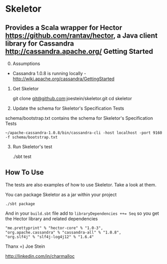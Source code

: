 Skeletor
========

Provides a Scala wrapper for Hector https://github.com/rantav/hector, a Java client library for Cassandra http://cassandra.apache.org/
Getting Started
---------------

0) Assumptions

* Cassandra 1.0.8 is running locally - http://wiki.apache.org/cassandra/GettingStarted

1) Get Skeletor

	git clone git@github.com:joestein/skeletor.git
	cd skeletor

2) Update the schema for Skeletor's Specification Tests

schema/bootstrap.txt contains the schema for Skeletor's Specification Tests

	~/apache-cassandra-1.0.8/bin/cassandra-cli -host localhost -port 9160 -f schema/bootstrap.txt

3) Run Skeletor's test
	
	./sbt test

How To Use
----------

The tests are also examples of how to use Skeletor.  Take a look at them.

You can package Skeletor as a jar within your project

	./sbt package

And in your 
`build.sbt` file add to 
`libraryDependencies ++= Seq` so you get the Hector library and related dependencies

	"me.prettyprint" % "hector-core" % "1.0-3",
	"org.apache.cassandra" % "cassandra-all" % "1.0.8",	
	"org.slf4j" % "slf4j-log4j12" % "1.6.4"
	

Thanx =) Joe Stein

http://linkedin.com/in/charmalloc

